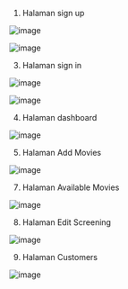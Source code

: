 1.	Halaman sign up

   
 ![image](https://github.com/elpf/ManajemenSistemTiketCinema/assets/124456549/3b9c6d3d-8ea2-4862-b1db-9e93a238a6ae)

![image](https://github.com/elpf/ManajemenSistemTiketCinema/assets/124456549/d5cc2edb-f6a4-4c90-afd0-be3ce218ac62)

3.	Halaman sign in
 

![image](https://github.com/elpf/ManajemenSistemTiketCinema/assets/124456549/bca77144-a879-45de-9881-6b77b0e21838)



![image](https://github.com/elpf/ManajemenSistemTiketCinema/assets/124456549/7608a042-f7dc-4a3d-b4db-4286151eeef7)

 

4.	Halaman dashboard
 
![image](https://github.com/elpf/ManajemenSistemTiketCinema/assets/124456549/060a0c5e-5b22-401c-af45-fca04c79c507)







5.	Halaman Add Movies


![image](https://github.com/elpf/ManajemenSistemTiketCinema/assets/124456549/c8fd2062-04c6-4357-84cd-ebb496fab998)

 
7.	Halaman Available Movies
 



![image](https://github.com/elpf/ManajemenSistemTiketCinema/assets/124456549/202440c5-9aa9-4e3d-a2a8-64460cb0f7bf)




8.	Halaman Edit Screening




![image](https://github.com/elpf/ManajemenSistemTiketCinema/assets/124456549/e05a54a1-58a8-409e-b02f-69a96e7f57ab)

 
9.	Halaman Customers
 
![image](https://github.com/elpf/ManajemenSistemTiketCinema/assets/124456549/98951d2a-bbb4-4308-8918-94fe671334e4)



